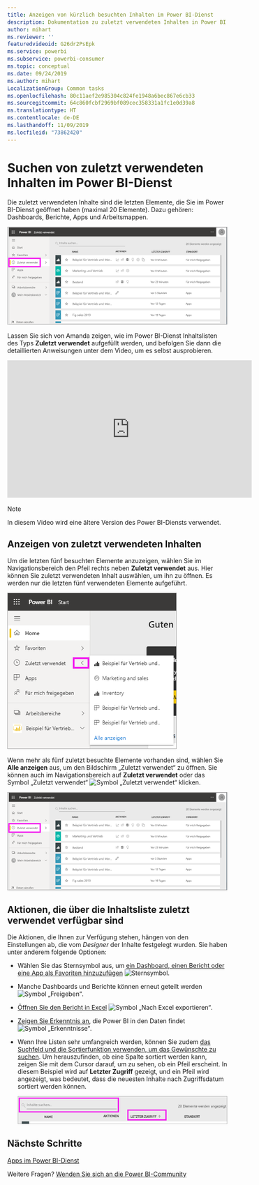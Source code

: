 ```yaml
---
title: Anzeigen von kürzlich besuchten Inhalten im Power BI-Dienst
description: Dokumentation zu zuletzt verwendeten Inhalten in Power BI
author: mihart
ms.reviewer: ''
featuredvideoid: G26dr2PsEpk
ms.service: powerbi
ms.subservice: powerbi-consumer
ms.topic: conceptual
ms.date: 09/24/2019
ms.author: mihart
LocalizationGroup: Common tasks
ms.openlocfilehash: 80c11aef2e985304c824fe1948a6bec867e6cb33
ms.sourcegitcommit: 64c860fcbf2969bf089cec358331a1fc1e0d39a8
ms.translationtype: HT
ms.contentlocale: de-DE
ms.lasthandoff: 11/09/2019
ms.locfileid: "73862420"
---
```

# <a name="recent-content-in-the-power-bi-service"></a>Suchen von **zuletzt verwendeten** Inhalten im Power BI-Dienst
Die zuletzt verwendeten Inhalte sind die letzten Elemente, die Sie im Power BI-Dienst geöffnet haben (maximal 20 Elemente).  Dazu gehören: Dashboards, Berichte, Apps und Arbeitsmappen.

![Fenster „Neueste Inhalte“](./media/end-user-recent/power-bi-recent.png)

Lassen Sie sich von Amanda zeigen, wie im Power BI-Dienst Inhaltslisten des Typs **Zuletzt verwendet** aufgefüllt werden, und befolgen Sie dann die detaillierten Anweisungen unter dem Video, um es selbst ausprobieren.

<iframe width="560" height="315" src="https://www.youtube.com/embed/G26dr2PsEpk" frameborder="0" allowfullscreen></iframe>

> [!NOTE]
> In diesem Video wird eine ältere Version des Power BI-Diensts verwendet.

## <a name="display-recent-content"></a>Anzeigen von zuletzt verwendeten Inhalten
Um die letzten fünf besuchten Elemente anzuzeigen, wählen Sie im Navigationsbereich den Pfeil rechts neben **Zuletzt verwendet** aus.  Hier können Sie zuletzt verwendeten Inhalt auswählen, um ihn zu öffnen. Es werden nur die letzten fünf verwendeten Elemente aufgeführt.

![Flyout „Neueste Inhalte“](./media/end-user-recent/power-bi-recent-flyout.png)

Wenn mehr als fünf zuletzt besuchte Elemente vorhanden sind, wählen Sie **Alle anzeigen** aus, um den Bildschirm „Zuletzt verwendet“ zu öffnen. Sie können auch im Navigationsbereich auf **Zuletzt verwendet** oder das Symbol „Zuletzt verwendet“ ![Symbol „Zuletzt verwendet“](./media/end-user-recent/power-bi-icon.png) klicken.

![Alle zuletzt verwendeten Inhalte anzeigen](./media/end-user-recent/power-bi-recent.png)

## <a name="actions-available-from-the-recent-content-list"></a>Aktionen, die über die Inhaltsliste **zuletzt verwendet** verfügbar sind
Die Aktionen, die Ihnen zur Verfügung stehen, hängen von den Einstellungen ab, die vom *Designer* der Inhalte festgelegt wurden. Sie haben unter anderem folgende Optionen:
* Wählen Sie das Sternsymbol aus, um [ein Dashboard, einen Bericht oder eine App als Favoriten hinzuzufügen](end-user-favorite.md) ![Sternsymbol](./media/end-user-shared-with-me/power-bi-star-icon.png).
* Manche Dashboards und Berichte können erneut geteilt werden  ![Symbol „Freigeben“](./media/end-user-shared-with-me/power-bi-share-icon-new.png).
* [Öffnen Sie den Bericht in Excel](end-user-export.md) ![Symbol „Nach Excel exportieren“](./media/end-user-shared-with-me/power-bi-excel.png). 
* [Zeigen Sie Erkenntnis an](end-user-insights.md), die Power BI in den Daten findet ![Symbol „Erkenntnisse“](./media/end-user-shared-with-me/power-bi-insights.png).
* Wenn Ihre Listen sehr umfangreich werden, können Sie zudem [das Suchfeld und die Sortierfunktion verwenden, um das Gewünschte zu suchen](end-user-search-sort.md). Um herauszufinden, ob eine Spalte sortiert werden kann, zeigen Sie mit dem Cursor darauf, um zu sehen, ob ein Pfeil erscheint. In diesem Beispiel wird auf **Letzter Zugriff** gezeigt, und ein Pfeil wird angezeigt, was bedeutet, dass die neuesten Inhalte nach Zugriffsdatum sortiert werden können. 

    ![Alle zuletzt verwendeten Inhalte sortieren](./media/end-user-recent/power-bi-recent-sort.png)


## <a name="next-steps"></a>Nächste Schritte
[Apps im Power BI-Dienst](end-user-apps.md)

Weitere Fragen? [Wenden Sie sich an die Power BI-Community](https://community.powerbi.com/)

